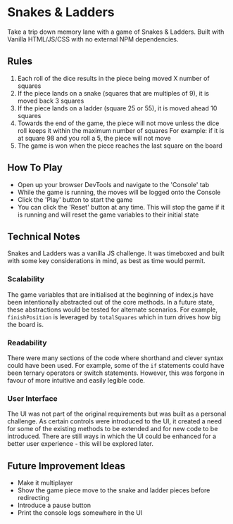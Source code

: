# Snakes & Ladders
Take a trip down memory lane with a game of Snakes &amp; Ladders. Built with Vanilla HTML/JS/CSS with no external NPM dependencies.

## Rules

1. Each roll of the dice results in the piece being moved X number of squares
2. If the piece lands on a snake (squares that are multiples of 9), it is moved back 3 squares
3. If the piece lands on a ladder (square 25 or 55), it is moved ahead 10 squares 
4. Towards the end of the game, the piece will not move unless the dice roll keeps it within the maximum number of squares
For example: if it is at square 98 and you roll a 5, the piece will not move
5. The game is won when the piece reaches the last square on the board

## How To Play

- Open up your browser DevTools and navigate to the 'Console' tab
- While the game is running, the moves will be logged onto the Console
- Click the 'Play' button to start the game
- You can click the 'Reset' button at any time. This will stop the game if it is running and will reset the game variables to their initial state

## Technical Notes

Snakes and Ladders was a vanilla JS challenge. It was timeboxed and built with some key considerations in mind, as best as time would permit.

### Scalability
The game variables that are initialised at the beginning of index.js have been intentionally abstracted out of the core methods. In a future state, these abstractions would be tested for alternate scenarios. For example, `finishPosition` is leveraged by `totalSquares` which in turn drives how big the board is.

### Readability
There were many sections of the code where shorthand and clever syntax could have been used. For example, some of the `if` statements could have been ternary operators or switch statements. However, this was forgone in favour of more intuitive and easily legible code.

### User Interface
The UI was not part of the original requirements but was built as a personal challenge. As certain controls were introduced to the UI, it created a need for some of the existing methods to be extended and for new code to be introduced. There are still ways in which the UI could be enhanced for a better user experience - this will be explored later.


## Future Improvement Ideas

- Make it multiplayer
- Show the game piece move to the snake and ladder pieces before redirecting
- Introduce a pause button
- Print the console logs somewhere in the UI

